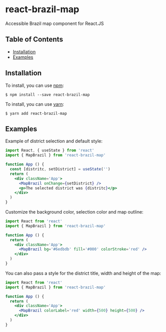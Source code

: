 # react-brazil-map

Accessible Brazil map component for React.JS

## Table of Contents

- [Installation](#installation)
- [Examples](#examples)

## Installation

To install, you can use [npm](https://npmjs.org/):

    $ npm install --save react-brazil-map

To install, you can use [yarn](https://https://yarnpkg.com/):

    $ yarn add react-brazil-map

## Examples

Example of district selection and default style:

```jsx
import React, { useState } from 'react'
import { MapBrazil } from 'react-brazil-map'

function App () {
  const [distritc, setDistrict] = useState('')
  return (
    <div className='App'>
      <MapBrazil onChange={setDistrict} />
      <p>The selected district was {distritc}</p>
    </div>
  )
}
```

Customize the background color, selection color and map outline:

```jsx
import React from 'react'
import { MapBrazil } from 'react-brazil-map'

function App () {
  return (
    <div className='App'>
      <MapBrazil bg='#6edbdb' fill='#000' colorStroke='red' />
    </div>
  )
}
```

You can also pass a style for the district title, width and height of the map:

```jsx
import React from 'react'
import { MapBrazil } from 'react-brazil-map'

function App () {
  return (
    <div className='App'>
      <MapBrazil colorLabel='red' width={500} height={500} />
    </div>
  )
}
```
